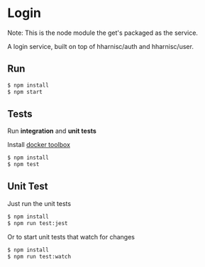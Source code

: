 # Login

Note: This is the node module the get's packaged as the service.

A login service, built on top of hharnisc/auth and hharnisc/user.

## Run

```sh
$ npm install
$ npm start
```

## Tests

Run **integration** and **unit tests**

Install [docker toolbox](https://www.docker.com/products/docker-toolbox)

```sh
$ npm install
$ npm test
```

## Unit Test

Just run the unit tests

```sh
$ npm install
$ npm run test:jest
```

Or to start unit tests that watch for changes

```sh
$ npm install
$ npm run test:watch
```
